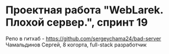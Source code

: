 # Проектная работа "WebLarek. Плохой сервер.", спринт 19

Репо в гитхаб - https://github.com/sergeychama24/bad-server
Чамальдинов Сергей, 8 когорта, full-stack разработчик 
